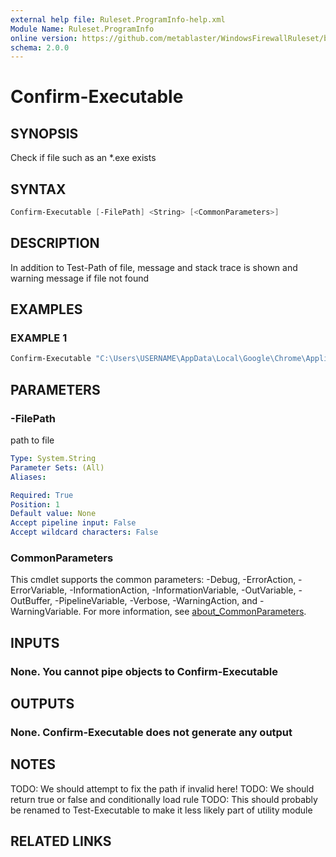 ```yaml
---
external help file: Ruleset.ProgramInfo-help.xml
Module Name: Ruleset.ProgramInfo
online version: https://github.com/metablaster/WindowsFirewallRuleset/blob/master/Modules/Ruleset.ProgramInfo/Help/en-US/Confirm-Executable.md
schema: 2.0.0
---
```


# Confirm-Executable

## SYNOPSIS

Check if file such as an *.exe exists

## SYNTAX

```powershell
Confirm-Executable [-FilePath] <String> [<CommonParameters>]
```

## DESCRIPTION

In addition to Test-Path of file, message and stack trace is shown and
warning message if file not found

## EXAMPLES

### EXAMPLE 1

```powershell
Confirm-Executable "C:\Users\USERNAME\AppData\Local\Google\Chrome\Application\chrome.exe"
```

## PARAMETERS

### -FilePath

path to file

```yaml
Type: System.String
Parameter Sets: (All)
Aliases:

Required: True
Position: 1
Default value: None
Accept pipeline input: False
Accept wildcard characters: False
```

### CommonParameters

This cmdlet supports the common parameters: -Debug, -ErrorAction, -ErrorVariable, -InformationAction, -InformationVariable, -OutVariable, -OutBuffer, -PipelineVariable, -Verbose, -WarningAction, and -WarningVariable. For more information, see [about_CommonParameters](http://go.microsoft.com/fwlink/?LinkID=113216).

## INPUTS

### None. You cannot pipe objects to Confirm-Executable

## OUTPUTS

### None. Confirm-Executable does not generate any output

## NOTES

TODO: We should attempt to fix the path if invalid here!
TODO: We should return true or false and conditionally load rule
TODO: This should probably be renamed to Test-Executable to make it less likely part of utility module

## RELATED LINKS
